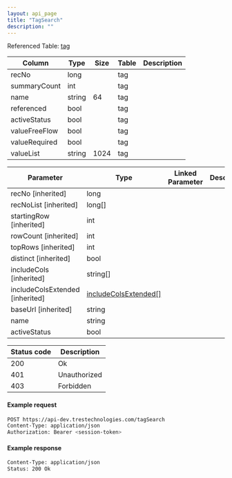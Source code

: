 ```yaml
---
layout: api_page
title: "TagSearch"
description: ""
---
```




Referenced Table: [tag](/tag)

| Column | Type | Size | Table | Description |
| ------ | ---- | ---- | ----- | ----------- |
| recNo | long |  | tag | 
| summaryCount | int |  | tag | 
| name | string | 64 | tag | 
| referenced | bool |  | tag | 
| activeStatus | bool |  | tag | 
| valueFreeFlow | bool |  | tag | 
| valueRequired | bool |  | tag | 
| valueList | string | 1024 | tag | 

| Parameter | Type | Linked Parameter | Description |
| --------- | ---- | ---------------- | ----------- |
| recNo [inherited] | long |  | 
| recNoList [inherited] | long[] |  | 
| startingRow [inherited] | int |  | 
| rowCount [inherited] | int |  | 
| topRows [inherited] | int |  | 
| distinct [inherited] | bool |  | 
| includeCols [inherited] | string[] |  | 
| includeColsExtended [inherited] | [includeColsExtended[]](/includeColsExtended) |  | 
| baseUrl [inherited] | string |  | 
| name | string |  | 
| activeStatus | bool |  | 

| Status code | Description |
| ----------- | ----------- |
| 200 | Ok |
| 401 | Unauthorized |
| 403 | Forbidden |

#### Example request
```sh
POST https://api-dev.trestechnologies.com/tagSearch
Content-Type: application/json
Authorization: Bearer <session-token>
```

#### Example response
```sh
Content-Type: application/json
Status: 200 Ok
```

